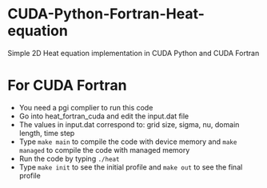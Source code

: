 # CUDA-Python-Fortran-Heat-equation
Simple 2D Heat equation implementation in CUDA Python and CUDA Fortran

# For CUDA Fortran
* You need a pgi complier to run this code
* Go into heat_fortran_cuda and edit the input.dat file
* The values in input.dat correspond to: grid size, sigma, nu, domain length, time step
* Type `make main` to compile the code with device memory and `make managed` to compile the code with managed memory
* Run the code by typing `./heat` 
* Type `make init` to see the initial profile and `make out` to see the final profile

